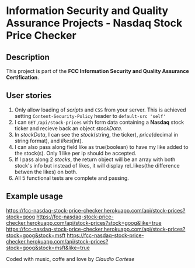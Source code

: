 # Information Security and Quality Assurance Projects - Nasdaq Stock Price Checker

## Description

This project is part of the **FCC Information Security and Quality Assurance Certification**.

## User stories

1. Only allow loading of _scripts_ and `CSS` from your server. This is achieved setting `Content-Security-Policy` header to `default-src 'self'`
2. I can `GET` `/api/stock-prices` with form data containing a **Nasdaq** stock ticker and recieve back an object _stockData_.
3. In _stockData_, I can see the _stock_(string, the ticker), _price_(decimal in string format), and _likes_(int).
4. I can also pass along field like as true(boolean) to have my like added to the stock(s). Only 1 like per ip should be accepted.
5. If I pass along 2 _stocks_, the return object will be an array with both stock's info but instead of likes, it will display rel_likes(the difference betwen the likes) on both.
6. All 5 functional tests are complete and passing.

## Example usage

<https://fcc-nasdaq-stock-price-checker.herokuapp.com/api/stock-prices?stock=goog>
<https://fcc-nasdaq-stock-price-checker.herokuapp.com/api/stock-prices?stock=goog&like=true>
<https://fcc-nasdaq-stock-price-checker.herokuapp.com/api/stock-prices?stock=goog&stock=msft>
<https://fcc-nasdaq-stock-price-checker.herokuapp.com/api/stock-prices?stock=goog&stock=msft&like=true>

Coded with music, coffe and love by _Claudio Cortese_

